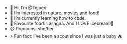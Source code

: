 - 👋 Hi, I’m @Tejpex
- 👀 I’m interested in nature, movies and food!
- 🌱 I’m currently learning how to code.
- 🍔 Favourite food: Lasagna. And I LOVE icecream!🍦
- 😄 Pronouns: she/her
- ⚡ Fun fact: I've been a scout since I was just a baby ⛺

<!---
Tejpex/Tejpex is a ✨ special ✨ repository because its `README.md` (this file) appears on your GitHub profile.
You can click the Preview link to take a look at your changes.
--->
